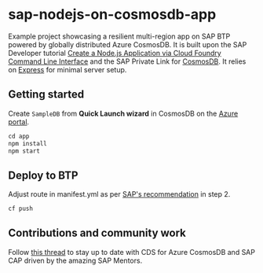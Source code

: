 # sap-nodejs-on-cosmosdb-app

Example project showcasing a resilient multi-region app on SAP BTP powered by globally distributed Azure CosmosDB. It is built upon the SAP Developer tutorial [Create a Node.js Application via Cloud Foundry Command Line Interface](https://developers.sap.com/tutorials/btp-cf-buildpacks-node-create.html) and the SAP Private Link for [CosmosDB](https://help.sap.com/docs/PRIVATE_LINK/42acd88cb4134ba2a7d3e0e62c9fe6cf/663ed5631cfd4ef0a4bd89ca00266943.html). It relies on [Express](https://expressjs.com/) for minimal server setup.

## Getting started

Create `SampleDB` from **Quick Launch wizard** in CosmosDB on the [Azure portal](https://portal.azure.com/?feature.customportal=false#view/HubsExtension/BrowseResource/resourceType/Microsoft.DocumentDb%2FdatabaseAccounts).

```javascript
cd app
npm install
npm start
```

## Deploy to BTP

Adjust route in manifest.yml as per [SAP's recommendation](https://developers.sap.com/tutorials/btp-cf-buildpacks-node-create.html) in step 2.

```cmd
cf push
```

## Contributions and community work

Follow [this thread](https://github.com/sapmentors/cds-pg/issues/355) to stay up to date with CDS for Azure CosmosDB and SAP CAP driven by the amazing SAP Mentors.
